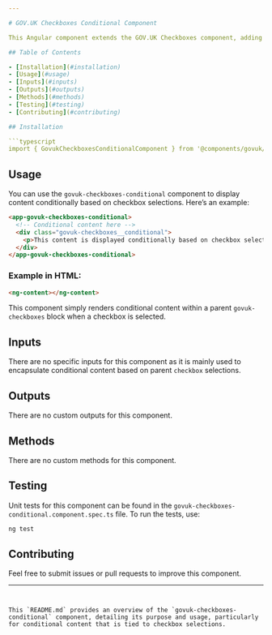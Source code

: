 ```yaml
---

# GOV.UK Checkboxes Conditional Component

This Angular component extends the GOV.UK Checkboxes component, adding support for conditional content that can be displayed based on the selection of a checkbox.

## Table of Contents

- [Installation](#installation)
- [Usage](#usage)
- [Inputs](#inputs)
- [Outputs](#outputs)
- [Methods](#methods)
- [Testing](#testing)
- [Contributing](#contributing)

## Installation

```typescript
import { GovukCheckboxesConditionalComponent } from '@components/govuk/govuk-checkboxes-conditional/govuk-checkboxes-conditional.component';
```

## Usage

You can use the `govuk-checkboxes-conditional` component to display content conditionally based on checkbox selections. Here’s an example:

```html
<app-govuk-checkboxes-conditional>
  <!-- Conditional content here -->
  <div class="govuk-checkboxes__conditional">
    <p>This content is displayed conditionally based on checkbox selection.</p>
  </div>
</app-govuk-checkboxes-conditional>
```

### Example in HTML:

```html
<ng-content></ng-content>
```

This component simply renders conditional content within a parent `govuk-checkboxes` block when a checkbox is selected.

## Inputs

There are no specific inputs for this component as it is mainly used to encapsulate conditional content based on parent `checkbox` selections.

## Outputs

There are no custom outputs for this component.

## Methods

There are no custom methods for this component.

## Testing

Unit tests for this component can be found in the `govuk-checkboxes-conditional.component.spec.ts` file. To run the tests, use:

```bash
ng test
```

## Contributing

Feel free to submit issues or pull requests to improve this component.

---
```


This `README.md` provides an overview of the `govuk-checkboxes-conditional` component, detailing its purpose and usage, particularly for conditional content that is tied to checkbox selections.
